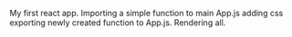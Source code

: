 My first react app. Importing a simple function to main App.js adding css exporting newly created function to App.js. Rendering all.